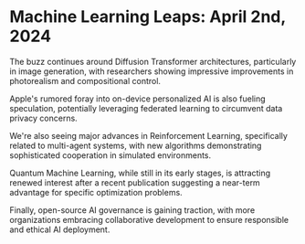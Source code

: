 # Machine Learning Leaps: April 2nd, 2024

The buzz continues around Diffusion Transformer architectures, particularly in image generation, with researchers showing impressive improvements in photorealism and compositional control.

Apple's rumored foray into on-device personalized AI is also fueling speculation, potentially leveraging federated learning to circumvent data privacy concerns.

We're also seeing major advances in Reinforcement Learning, specifically related to multi-agent systems, with new algorithms demonstrating sophisticated cooperation in simulated environments.

Quantum Machine Learning, while still in its early stages, is attracting renewed interest after a recent publication suggesting a near-term advantage for specific optimization problems.

Finally, open-source AI governance is gaining traction, with more organizations embracing collaborative development to ensure responsible and ethical AI deployment.
